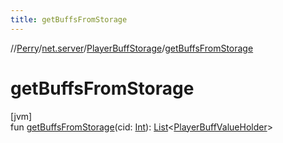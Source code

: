 ```yaml
---
title: getBuffsFromStorage
---
```

//[Perry](../../../index.html)/[net.server](../index.html)/[PlayerBuffStorage](index.html)/[getBuffsFromStorage](get-buffs-from-storage.html)



# getBuffsFromStorage



[jvm]\
fun [getBuffsFromStorage](get-buffs-from-storage.html)(cid: [Int](https://kotlinlang.org/api/latest/jvm/stdlib/kotlin/-int/index.html)): [List](https://kotlinlang.org/api/latest/jvm/stdlib/kotlin.collections/-list/index.html)<[PlayerBuffValueHolder](../-player-buff-value-holder/index.html)>




